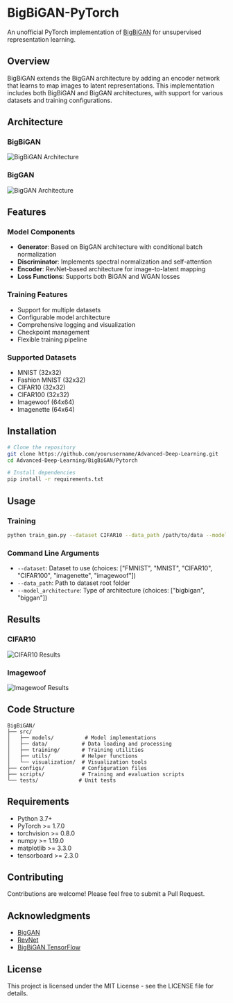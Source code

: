 # BigBiGAN-PyTorch

An unofficial PyTorch implementation of [BigBiGAN](https://arxiv.org/abs/1907.02544) for unsupervised representation learning.

## Overview

BigBiGAN extends the BigGAN architecture by adding an encoder network that learns to map images to latent representations. This implementation includes both BigBiGAN and BigGAN architectures, with support for various datasets and training configurations.

## Architecture

### BigBiGAN
![BigBiGAN Architecture](https://github.com/RKorzeniowski/BigBiGAN-PyTorch/blob/main/imgs/bigbigan_arch.png)

### BigGAN
![BigGAN Architecture](https://github.com/RKorzeniowski/BigBiGAN-PyTorch/blob/main/imgs/biggan_arch.jpg)

## Features

### Model Components
- **Generator**: Based on BigGAN architecture with conditional batch normalization
- **Discriminator**: Implements spectral normalization and self-attention
- **Encoder**: RevNet-based architecture for image-to-latent mapping
- **Loss Functions**: Supports both BiGAN and WGAN losses

### Training Features
- Support for multiple datasets
- Configurable model architecture
- Comprehensive logging and visualization
- Checkpoint management
- Flexible training pipeline

### Supported Datasets
- MNIST (32x32)
- Fashion MNIST (32x32)
- CIFAR10 (32x32)
- CIFAR100 (32x32)
- Imagewoof (64x64)
- Imagenette (64x64)

## Installation

```bash
# Clone the repository
git clone https://github.com/yourusername/Advanced-Deep-Learning.git
cd Advanced-Deep-Learning/BigBiGAN/Pytorch

# Install dependencies
pip install -r requirements.txt
```

## Usage

### Training

```bash
python train_gan.py --dataset CIFAR10 --data_path /path/to/data --model_architecture bigbigan
```

### Command Line Arguments

- `--dataset`: Dataset to use (choices: ["FMNIST", "MNIST", "CIFAR10", "CIFAR100", "imagenette", "imagewoof"])
- `--data_path`: Path to dataset root folder
- `--model_architecture`: Type of architecture (choices: ["bigbigan", "biggan"])

## Results

### CIFAR10
![CIFAR10 Results](https://github.com/RKorzeniowski/BigBiGAN-PyTorch/blob/main/imgs/CIFAR10_sample.png)

### Imagewoof
![Imagewoof Results](https://github.com/RKorzeniowski/BigBiGAN-PyTorch/blob/main/imgs/imagewoof_sample.png)

## Code Structure

```
BigBiGAN/
├── src/
│   ├── models/          # Model implementations
│   ├── data/           # Data loading and processing
│   ├── training/       # Training utilities
│   ├── utils/          # Helper functions
│   └── visualization/  # Visualization tools
├── configs/            # Configuration files
├── scripts/            # Training and evaluation scripts
└── tests/             # Unit tests
```

## Requirements

- Python 3.7+
- PyTorch >= 1.7.0
- torchvision >= 0.8.0
- numpy >= 1.19.0
- matplotlib >= 3.3.0
- tensorboard >= 2.3.0

## Contributing

Contributions are welcome! Please feel free to submit a Pull Request.

## Acknowledgments

- [BigGAN](https://github.com/taki0112/BigGAN-Tensorflow)
- [RevNet](https://github.com/google/revisiting-self-supervised)
- [BigBiGAN TensorFlow](https://github.com/LEGO999/BigBiGAN-TensorFlow2.0)

## License

This project is licensed under the MIT License - see the LICENSE file for details.
